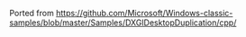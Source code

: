 ﻿Ported from https://github.com/Microsoft/Windows-classic-samples/blob/master/Samples/DXGIDesktopDuplication/cpp/